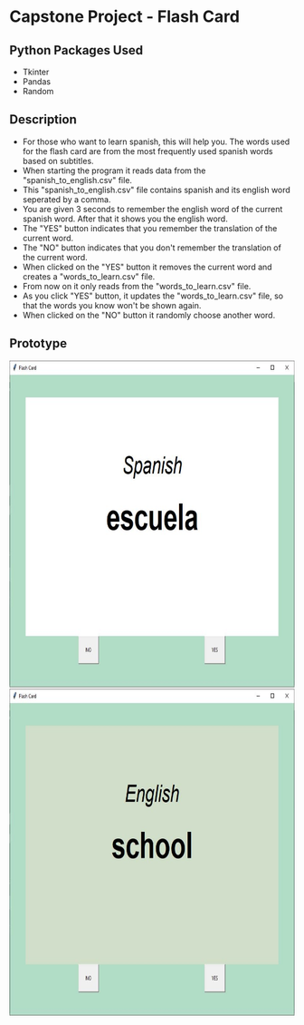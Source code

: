 # Capstone Project - Flash Card
## Python Packages Used
- Tkinter
- Pandas
- Random

## Description
- For those who want to learn spanish, this will help you. The words used for the flash card are from the most frequently used spanish words based on subtitles.
- When starting the program it reads data from the "spanish_to_english.csv" file.
- This "spanish_to_english.csv" file contains spanish and its english word seperated by a comma.
- You are given 3 seconds to remember the english word of the current spanish word. After that it shows you the english word.
- The "YES" button indicates that you remember the translation of the current word.
- The "NO" button indicates that you don't remember the translation of the current word.
- When clicked on the "YES" button it removes the current word and creates a "words_to_learn.csv" file.
- From now on it only reads from the "words_to_learn.csv" file.
- As you click "YES" button, it updates the "words_to_learn.csv" file, so that the words you know won't be shown again.
- When clicked on the "NO" button it randomly choose another word.

## Prototype
<img width=902 height=576 src="https://github.com/gokul-sarath07/CapstoneProject-Flash-Card/blob/main/support_files/flash%20Card%201.JPG" alt="Spanish">
<br>
<img width=902 height=576 src="https://github.com/gokul-sarath07/CapstoneProject-Flash-Card/blob/main/support_files/flash%20Card%202.JPG" alt="English">
